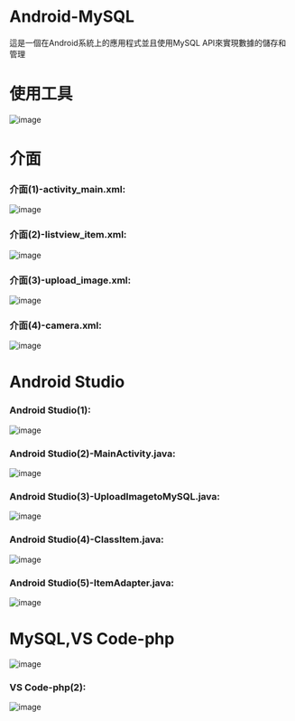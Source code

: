 # Android-MySQL
這是一個在Android系統上的應用程式並且使用MySQL API來實現數據的儲存和管理
# 使用工具
![image](https://github.com/Gino5566/Android-MySQL/assets/133637425/8cb6161c-85e7-4d91-abf6-fc3c8e0b8e7e)

# 介面
### 介面(1)-activity_main.xml:
![image](https://github.com/Gino5566/Android-MySQL/assets/133637425/03d2fc91-6cb2-4ff1-a037-0cdd8a15025c)
<br>

### 介面(2)-listview_item.xml:
![image](https://github.com/Gino5566/Android-MySQL/assets/133637425/c1b935e9-06a4-4555-b89a-2a15b723d098)
<br>

### 介面(3)-upload_image.xml:
![image](https://github.com/Gino5566/Android-MySQL/assets/133637425/c4d84e15-e186-4dda-a59d-70b94f18e249)
<br>

### 介面(4)-camera.xml:
![image](https://github.com/Gino5566/Android-MySQL/assets/133637425/704734f6-d865-4744-9c57-3aaffbcc4076)

# Android Studio
### Android Studio(1):
![image](https://github.com/Gino5566/Android-MySQL/assets/133637425/27420f1f-932a-4cc0-90df-4215dc8cdbd7)
<br>

### Android Studio(2)-MainActivity.java:
![image](https://github.com/Gino5566/Android-MySQL/assets/133637425/4bd487ec-7191-47a8-b69b-5efe371fe67d)
<br>  

### Android Studio(3)-UploadImagetoMySQL.java:
![image](https://github.com/Gino5566/Android-MySQL/assets/133637425/ed31ebd0-9f9f-4ee5-b872-ca0b799d1671)
<br>

### Android Studio(4)-ClassItem.java:
![image](https://github.com/Gino5566/Android-MySQL/assets/133637425/df346de5-41e4-4b7c-a052-fb346df1e9fd)
<br>

### Android Studio(5)-ItemAdapter.java:
![image](https://github.com/Gino5566/Android-MySQL/assets/133637425/49ebfa35-1037-43a7-a15a-84f5e82804c9)

# MySQL,VS Code-php
![image](https://github.com/Gino5566/Android-MySQL/assets/133637425/fa9a1eb0-984a-4173-ac86-4e06e0c8b0b6)
<br>

### VS Code-php(2):
![image](https://github.com/Gino5566/Android-MySQL/assets/133637425/8c5a1633-a416-4dfe-88e4-71cfe3bc270a)

